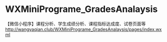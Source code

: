 # WXMiniPrograme_GradesAnalaysis
【微信小程序】课程分析、学生成绩分析、课程指标达成度、试卷页面等
http://wangyaqian.club/WXMiniPrograme_GradesAnalaysis/pages/index.wxml
